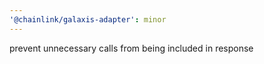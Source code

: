 ```yaml
---
'@chainlink/galaxis-adapter': minor
---
```


prevent unnecessary calls from being included in response
